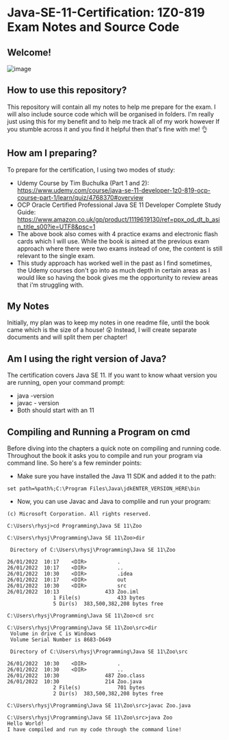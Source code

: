 # Java-SE-11-Certification: 1Z0-819 Exam Notes and Source Code

## Welcome!

![image](https://user-images.githubusercontent.com/91537105/150771565-bda91800-eaf5-40e6-b00b-311e9f3775b5.png)

## How to use this repository?

This repository will contain all my notes to help me prepare for the exam. I will also include source code which will be organised in folders. I'm really just using this for my benefit and to help me track all of my work however If you stumble across it and you find it helpful then that's fine with me! 👌

## How am I preparing?

To prepare for the certification, I using two modes of study:
* Udemy Course by Tim Buchulka (Part 1 and 2): https://www.udemy.com/course/java-se-11-developer-1z0-819-ocp-course-part-1/learn/quiz/4768370#overview
* OCP Oracle Certified Professional Java SE 11 Developer Complete Study Guide: https://www.amazon.co.uk/gp/product/1119619130/ref=ppx_od_dt_b_asin_title_s00?ie=UTF8&psc=1
* The above book also comes with 4 practice exams and electronic flash cards which I will use. While the book is aimed at the previous exam approach where there were two exams instead of one, the content is still relevant to the single exam. 
* This study approach has worked well in the past as I find sometimes, the Udemy courses don't go into as much depth in certain areas as I would like so having the book gives me the opportunity to review areas that i'm struggling with.  

## My Notes

Initially, my plan was to keep my notes in one readme file, until the book came which is the size of a house! 😲 Instead, I will create separate documents and will split them per chapter!

## Am I using the right version of Java?

The certification covers Java SE 11. If you want to know whaat version you are running, open your command prompt:
* java -version
* javac - version
* Both should start with an 11

## Compiling and Running a Program on cmd

Before diving into the chapters a quick note on compiling and running code. Throughout the book it asks you to compile and run your program via command line. So here's a few reminder points:

* Make sure you have installed the Java 11 SDK and added it to the path: 

```
set path=%path%;C:\Program Files\Java\jdkENTER_VERSION_HERE\bin
```
* Now, you can use Javac and Java to complile and run your program:

```
(c) Microsoft Corporation. All rights reserved.

C:\Users\rhysj>cd Programming\Java SE 11\Zoo

C:\Users\rhysj\Programming\Java SE 11\Zoo>dir
 
 Directory of C:\Users\rhysj\Programming\Java SE 11\Zoo

26/01/2022  10:17    <DIR>          .
26/01/2022  10:17    <DIR>          ..
26/01/2022  10:30    <DIR>          .idea
26/01/2022  10:17    <DIR>          out
26/01/2022  10:30    <DIR>          src
26/01/2022  10:13               433 Zoo.iml
               1 File(s)            433 bytes
               5 Dir(s)  383,500,382,208 bytes free

C:\Users\rhysj\Programming\Java SE 11\Zoo>cd src

C:\Users\rhysj\Programming\Java SE 11\Zoo\src>dir
 Volume in drive C is Windows
 Volume Serial Number is 8683-D649

 Directory of C:\Users\rhysj\Programming\Java SE 11\Zoo\src

26/01/2022  10:30    <DIR>          .
26/01/2022  10:30    <DIR>          ..
26/01/2022  10:30               487 Zoo.class
26/01/2022  10:30               214 Zoo.java
               2 File(s)            701 bytes
               2 Dir(s)  383,500,382,208 bytes free

C:\Users\rhysj\Programming\Java SE 11\Zoo\src>javac Zoo.java

C:\Users\rhysj\Programming\Java SE 11\Zoo\src>java Zoo
Hello World!
I have compiled and run my code through the command line!
```
